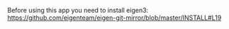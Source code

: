 Before using this app you need to install eigen3: https://github.com/eigenteam/eigen-git-mirror/blob/master/INSTALL#L19
